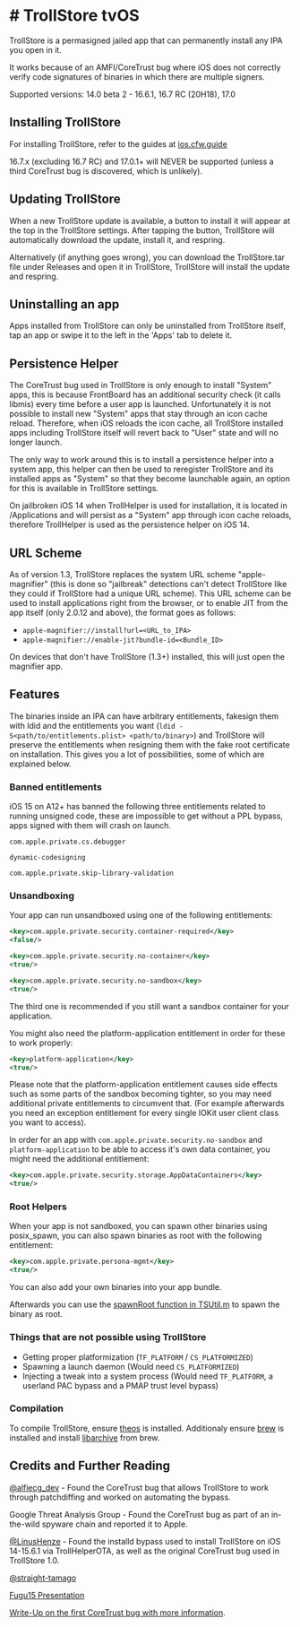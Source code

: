 # # TrollStore tvOS

TrollStore is a permasigned jailed app that can permanently install any IPA you open in it.

It works because of an AMFI/CoreTrust bug where iOS does not correctly verify code signatures of binaries in which there are multiple signers.

Supported versions: 14.0 beta 2 - 16.6.1, 16.7 RC (20H18), 17.0

## Installing TrollStore

For installing TrollStore, refer to the guides at [ios.cfw.guide](https://ios.cfw.guide/installing-trollstore)

16.7.x (excluding 16.7 RC) and 17.0.1+ will NEVER be supported (unless a third CoreTrust bug is discovered, which is unlikely).

## Updating TrollStore

When a new TrollStore update is available, a button to install it will appear at the top in the TrollStore settings. After tapping the button, TrollStore will automatically download the update, install it, and respring.

Alternatively (if anything goes wrong), you can download the TrollStore.tar file under Releases and open it in TrollStore, TrollStore will install the update and respring.

## Uninstalling an app

Apps installed from TrollStore can only be uninstalled from TrollStore itself, tap an app or swipe it to the left in the 'Apps' tab to delete it.

## Persistence Helper

The CoreTrust bug used in TrollStore is only enough to install "System" apps, this is because FrontBoard has an additional security check (it calls libmis) every time before a user app is launched. Unfortunately it is not possible to install new "System" apps that stay through an icon cache reload. Therefore, when iOS reloads the icon cache, all TrollStore installed apps including TrollStore itself will revert back to "User" state and will no longer launch.

The only way to work around this is to install a persistence helper into a system app, this helper can then be used to reregister TrollStore and its installed apps as "System" so that they become launchable again, an option for this is available in TrollStore settings.

On jailbroken iOS 14 when TrollHelper is used for installation, it is located in /Applications and will persist as a "System" app through icon cache reloads, therefore TrollHelper is used as the persistence helper on iOS 14.

## URL Scheme

As of version 1.3, TrollStore replaces the system URL scheme "apple-magnifier" (this is done so "jailbreak" detections can't detect TrollStore like they could if TrollStore had a unique URL scheme). This URL scheme can be used to install applications right from the browser, or to enable JIT from the app itself (only 2.0.12 and above), the format goes as follows:

- `apple-magnifier://install?url=<URL_to_IPA>`
- `apple-magnifier://enable-jit?bundle-id=<Bundle_ID>`

On devices that don't have TrollStore (1.3+) installed, this will just open the magnifier app.

## Features

The binaries inside an IPA can have arbitrary entitlements, fakesign them with ldid and the entitlements you want (`ldid -S<path/to/entitlements.plist> <path/to/binary>`) and TrollStore will preserve the entitlements when resigning them with the fake root certificate on installation. This gives you a lot of possibilities, some of which are explained below.

### Banned entitlements

iOS 15 on A12+ has banned the following three entitlements related to running unsigned code, these are impossible to get without a PPL bypass, apps signed with them will crash on launch.

`com.apple.private.cs.debugger`

`dynamic-codesigning`

`com.apple.private.skip-library-validation`

### Unsandboxing

Your app can run unsandboxed using one of the following entitlements:

```xml
<key>com.apple.private.security.container-required</key>
<false/>
```

```xml
<key>com.apple.private.security.no-container</key>
<true/>
```

```xml
<key>com.apple.private.security.no-sandbox</key>
<true/>
```

The third one is recommended if you still want a sandbox container for your application.

You might also need the platform-application entitlement in order for these to work properly:

```xml
<key>platform-application</key>
<true/>
```

Please note that the platform-application entitlement causes side effects such as some parts of the sandbox becoming tighter, so you may need additional private entitlements to circumvent that. (For example afterwards you need an exception entitlement for every single IOKit user client class you want to access).

In order for an app with `com.apple.private.security.no-sandbox` and `platform-application` to be able to access it's own data container, you might need the additional entitlement:

```xml
<key>com.apple.private.security.storage.AppDataContainers</key>
<true/>
```

### Root Helpers

When your app is not sandboxed, you can spawn other binaries using posix_spawn, you can also spawn binaries as root with the following entitlement:

```xml
<key>com.apple.private.persona-mgmt</key>
<true/>
```

You can also add your own binaries into your app bundle.

Afterwards you can use the [spawnRoot function in TSUtil.m](./Shared/TSUtil.m#L79) to spawn the binary as root.

### Things that are not possible using TrollStore

- Getting proper platformization (`TF_PLATFORM` / `CS_PLATFORMIZED`)
- Spawning a launch daemon (Would need `CS_PLATFORMIZED`)
- Injecting a tweak into a system process (Would need `TF_PLATFORM`, a userland PAC bypass and a PMAP trust level bypass)

### Compilation

To compile TrollStore, ensure [theos](https://theos.dev/docs/installation) is installed. Additionaly ensure [brew](https://brew.sh/) is installed and install [libarchive](https://formulae.brew.sh/formula/libarchive) from brew.

## Credits and Further Reading

[@alfiecg_dev](https://twitter.com/alfiecg_dev/) - Found the CoreTrust bug that allows TrollStore to work through patchdiffing and worked on automating the bypass.

Google Threat Analysis Group - Found the CoreTrust bug as part of an in-the-wild spyware chain and reported it to Apple.

[@LinusHenze](https://twitter.com/LinusHenze) - Found the installd bypass used to install TrollStore on iOS 14-15.6.1 via TrollHelperOTA, as well as the original CoreTrust bug used in TrollStore 1.0.

[@straight-tamago](https://twitter.com/straight_tamago/)

[Fugu15 Presentation](https://youtu.be/rPTifU1lG7Q)

[Write-Up on the first CoreTrust bug with more information](https://worthdoingbadly.com/coretrust/).
